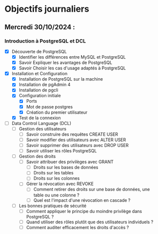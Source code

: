 # Objectifs journaliers

## Mercredi 30/10/2024 :

### Introduction à PostgreSQL et DCL

- [x] Découverte de PostgreSQL
  -  [x] Identifier les différences entre MySQL et PostgreSQL
  - [x] Savoir Expliquer les avantages de PostgreSQL
  - [x] Savoir Choisir les cas d'usage adaptés à PostgreSQL

- [x] Installation et Configuration
  - [x] Installation de PostgreSQL sur la machine
  - [x] Installation de pgAdmin 4
  - [x] Installation de pgcli
  - [x] Configuration initiale
    - [x] Ports
    - [x] Mot de passe postgres
    - [x] Création du premier utilisateur
  - [x] Test de la connexion

- [ ] Data Control Language (DCL)
  - [ ] Gestion des utilisateurs
    - [ ] Savoir construire des requêtes CREATE USER
    - [ ] Savoir modifier des utilisateurs avec ALTER USER
    - [ ] Savoir supprimer des utilisateurs avec DROP USER
    - [ ] Savoir utiliser les rôles PostgreSQL
  
  - [ ] Gestion des droits
    - [ ] Savoir attribuer des privilèges avec GRANT
      - [ ] Droits sur les bases de données
      - [ ] Droits sur les tables
      - [ ] Droits sur les colonnes
    - [ ] Gérer la révocation avec REVOKE
      - [ ] Comment retirer des droits sur une base de données, une table ou une colonne ?
      - [ ] Quel est l'impact d'une révocation en cascade ?

  - [ ] Les bonnes pratiques de sécurité
    - [ ] Comment appliquer le principe du moindre privilège dans PostgreSQL ?
    - [ ] Quand utiliser des rôles plutôt que des utilisateurs individuels ?
    - [ ] Comment auditer efficacement les droits d'accès ?